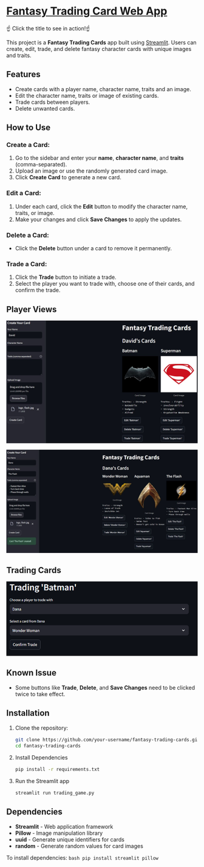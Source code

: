# [Fantasy Trading Card Web App](https://harhar2000-trading-card-web-app-trading-game-yruq1c.streamlit.app/)

☝️ Click the title to see in action!☝️

This project is a **Fantasy Trading Cards** app built using [Streamlit](https://streamlit.io/). Users can create, edit, trade, and delete fantasy character cards with unique images and traits. 

## Features
- Create cards with a player name, character name, traits and an image.
- Edit the character name, traits or image of existing cards.
- Trade cards between players.
- Delete unwanted cards.

## How to Use

### Create a Card:
1. Go to the sidebar and enter your **name**, **character name**, and **traits** (comma-separated).
2. Upload an image or use the randomly generated card image.
3. Click **Create Card** to generate a new card.

### Edit a Card:
1. Under each card, click the **Edit** button to modify the character name, traits, or image.
2. Make your changes and click **Save Changes** to apply the updates.

### Delete a Card:
- Click the **Delete** button under a card to remove it permanently.

### Trade a Card:
1. Click the **Trade** button to initiate a trade.
2. Select the player you want to trade with, choose one of their cards, and confirm the trade.


## Player Views

<p align="center">
  <img src="batmansupermancards.jpg" alt="Player1's Cards and View"/>
</p>

<p align="center">
  <img src="othercards.jpg" alt="Player2's Cards and View"/>
</p>

## Trading Cards

<p align="center">
  <img src="Trade_process.png" alt="Trading Cards"/>
</p>



## Known Issue
- Some buttons like **Trade**, **Delete**, and **Save Changes** need to be clicked twice to take effect.

## Installation

1. Clone the repository:
   ```bash
   git clone https://github.com/your-username/fantasy-trading-cards.git
   cd fantasy-trading-cards
   ```

2. Install Dependencies
    ```bash
    pip install -r requirements.txt
    ```

3. Run the Streamlit app
    ```bash
    streamlit run trading_game.py
    ```

## Dependencies
- **Streamlit** - Web application framework
- **Pillow** - Image manipulation library
- **uuid** - Generate unique identifiers for cards
- **random** - Generate random values for card images

To install dependencies:
    ```bash
    pip install streamlit pillow
    ```